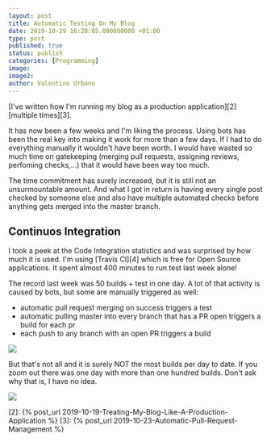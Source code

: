 ```yaml
---
layout: post
title: Automatic Testing On My Blog
date: 2019-10-29 16:28:05.000000000 +01:00
type: post
published: true
status: publish
categories: [Programming]
image:
image2:
author: Valentino Urbano
---
```


[I've written how I'm running my blog as a production application][2] [multiple times][3].

It has now been a few weeks and I'm liking the process. Using bots has been the real key into making it work for more than a few days. If I had to do everything manually it wouldn't have been worth. I would have wasted so much time on gatekeeping (merging pull requests, assigning reviews, perfoming checks,...) that it would have been way too much.

The time commitment has surely increased, but it is still not an unsurmountable amount. And what I got in return is having every single post checked by someone else and also have multiple automated checks before anything gets merged into the master branch.

## Continuos Integration

I took a peek at the Code Integration statistics and was surprised by how much it is used. I'm using [Travis CI][4] which is free for Open Source applications. It spent almost 400 minutes to run test last week alone!

The record last week was 50 builds + test in one day. A lot of that activity is caused by bots, but some are manually triggered as well:

- automatic pull request merging on success triggers a test
- automatic pulling master into every branch that has a PR open triggers a build for each pr
- each push to any branch with an open PR triggers a build

![](/assets/article-images/travis-ci-2019-10-27.png)

But that's not all and it is surely NOT the most builds per day to date. If you zoom out there was one day with more than one hundred builds. Don't ask why that is, I have no idea.

![](/assets/article-images/travis-ci-2019-10-27-2.png)


[2]: {% post_url 2019-10-19-Treating-My-Blog-Like-A-Production-Application %}
[3]: {% post_url 2019-10-23-Automatic-Pull-Request-Management %}